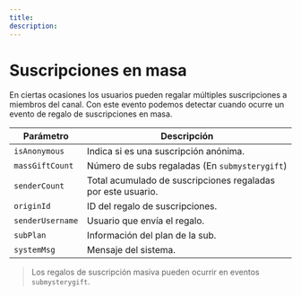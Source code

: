 ```yaml
---
title:
description:
---
```


# Suscripciones en masa

En ciertas ocasiones los usuarios pueden regalar múltiples suscripciones a miembros del canal. Con este evento podemos detectar cuando ocurre un evento de regalo de suscripciones en masa.

| Parámetro | Descripción |
|-|-|
| `isAnonymous` | Indica si es una suscripción anónima. |
| `massGiftCount` | Número de subs regaladas (En `submysterygift`) |
| `senderCount` | Total acumulado de suscripciones regaladas por este usuario. |
| `originId` | ID del regalo de suscripciones. |
| `senderUsername` | Usuario que envía el regalo. |
| `subPlan` | Información del plan de la sub. |
| `systemMsg` | Mensaje del sistema. |

> Los regalos de suscripción masiva pueden ocurrir en eventos `submysterygift`.
